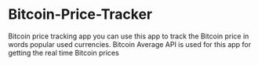 # Bitcoin-Price-Tracker
Bitcoin price tracking app
you can use this app to track the Bitcoin price in words popular used currencies.
Bitcoin Average API is used for this app for getting the real time Bitcoin prices

